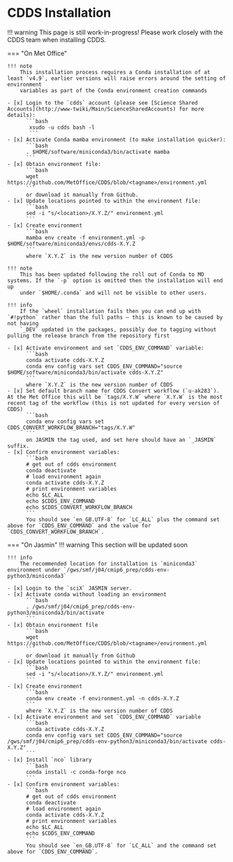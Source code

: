 # CDDS Installation

!!! warning
    This page is still work-in-progress! Please work closely with the CDDS team when installing CDDS.

=== "On Met Office"

    !!! note
        This installation process requires a Conda installation of at least `v4.9`, earlier versions will raise errors around the setting of environment
        variables as part of the Conda environment creation commands

    - [x] Login to the `cdds` account (please see [Science Shared Accounts](http://www-twiki/Main/ScienceSharedAccounts) for more details):
          ```bash
           xsudo -u cdds bash -l
           ```
    - [x] Activate Conda mamba environment (to make installation quicker):
          ```bash
          . $HOME/software/miniconda3/bin/activate mamba
          ```
    - [x] Obtain environment file:
          ```bash
          wget https://github.com/MetOffice/CDDS/blob/<tagname>/environment.yml
          ```
          or download it manually from Github.
    - [x] Update locations pointed to within the environment file:
          ```bash
          sed -i "s/<location>/X.Y.Z/" environment.yml
          ```
    - [x] Create environment
          ```bash
          mamba env create -f environment.yml -p $HOME/software/miniconda3/envs/cdds-X.Y.Z
          ```
          where `X.Y.Z` is the new version number of CDDS

    !!! note
        This has been updated following the roll out of Conda to MO systems. If the `-p` option is omitted then the installation will end up 
        under `$HOME/.conda` and will not be visible to other users.

    !!! info 
        If the `wheel` installation fails then you can end up with `#!python` rather than the full paths – this is known to be caused by not having 
        `_DEV` updated in the packages, possibly due to tagging without pulling the release branch from the repository first

    - [x] Activate environment and set `CDDS_ENV_COMMAND` variable:
          ```bash
          conda activate cdds-X.Y.Z
          conda env config vars set CDDS_ENV_COMMAND="source $HOME/software/miniconda3/bin/activate cdds-X.Y.Z"
          ```
          where `X.Y.Z` is the new version number of CDDS
    - [x] Set default branch name for CDDS Convert workflow (`u-ak283`). At the Met Office this will be `tags/X.Y.W` where `X.Y.W` is the most recent tag of the workflow (this is not updated for every version of CDDS)
          ```bash
          conda env config vars set CDDS_CONVERT_WORKFLOW_BRANCH="tags/X.Y.W"
          ```
          on JASMIN the tag used, and set here should have an `_JASMIN` suffix.
    - [x] Confirm environment variables:
          ```bash
          # get out of cdds environment
          conda deactivate
          # load environment again
          conda activate cdds-X.Y.Z
          # print environment variables
          echo $LC_ALL
          echo $CDDS_ENV_COMMAND
          echo $CDDS_CONVERT_WORKFLOW_BRANCH
          ```
          You should see `en_GB.UTF-8` for `LC_ALL` plus the command set above for `CDDS_ENV_COMMAND` and the value for `CDDS_CONVERT_WORKFLOW_BRANCH`.

=== "On Jasmin"
    !!! warning
        This section will be updated soon

    !!! info
        The recommended location for installation is `miniconda3` environment under `/gws/smf/j04/cmip6_prep/cdds-env-python3/miniconda3`

    - [x] Login to the `sciX` JASMIN server.
    - [x] Activate conda without loading an environment
          ```bash
          . /gws/smf/j04/cmip6_prep/cdds-env-python3/miniconda3/bin/activate
          ```
    - [x] Obtain environment file
          ```bash
          wget https://github.com/MetOffice/CDDS/blob/<tagname>/environment.yml
          ```
          or download it manually from Github
    - [x] Update locations pointed to within the environment file:
          ```bash
          sed -i "s/<location>/X.Y.Z/" environment.yml
          ```
    - [x] Create environment
          ```bash
          conda env create -f environment.yml -n cdds-X.Y.Z
          ```
          where `X.Y.Z` is the new version number of CDDS
    - [x] Activate environment and set `CDDS_ENV_COMMAND` variable
          ```bash
          conda activate cdds-X.Y.Z
          conda env config vars set CDDS_ENV_COMMAND="source /gws/smf/j04/cmip6_prep/cdds-env-python3/miniconda3/bin/activate cdds-X.Y.Z"
          ```
    - [x] Install `nco` library
          ```bash
          conda install -c conda-forge nco
          ```
    - [x] Confirm environment variables:
          ```bash
          # get out of cdds environment
          conda deactivate
          # load environment again
          conda activate cdds-X.Y.Z
          # print environment variables
          echo $LC_ALL
          echo $CDDS_ENV_COMMAND
          ```
          You should see `en_GB.UTF-8` for `LC_ALL` and the command set above for `CDDS_ENV_COMMAND`.
